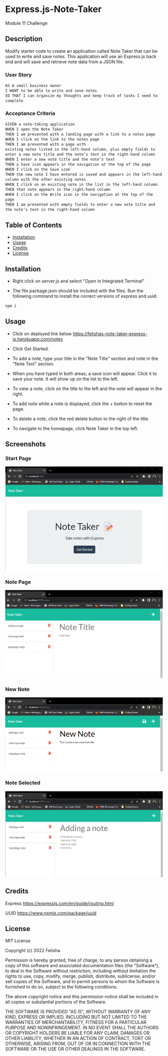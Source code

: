 # Express.js-Note-Taker
Module 11 Challenge

## Description

Modify starter code to create an application called Note Taker that can be used to write and save notes. This application will use an Express.js back end and will save and retrieve note data from a JSON file.

### User Story

```
AS A small business owner
I WANT to be able to write and save notes
SO THAT I can organize my thoughts and keep track of tasks I need to complete
```


### Acceptance Criteria

```
GIVEN a note-taking application
WHEN I open the Note Taker
THEN I am presented with a landing page with a link to a notes page
WHEN I click on the link to the notes page
THEN I am presented with a page with 
existing notes listed in the left-hand column, plus empty fields to enter a new note title and the note’s text in the right-hand column
WHEN I enter a new note title and the note’s text
THEN a Save icon appears in the navigation at the top of the page
WHEN I click on the Save icon
THEN the new note I have entered is saved and appears in the left-hand column with the other existing notes
WHEN I click on an existing note in the list in the left-hand column
THEN that note appears in the right-hand column
WHEN I click on the Write icon in the navigation at the top of the page
THEN I am presented with empty fields to enter a new note title and the note’s text in the right-hand column
```

## Table of Contents 

- [Installation](#installation)
- [Usage](#usage)
- [Credits](#credits)
- [License](#license)

## Installation

*   Right click on server.js and select "Open in Integrated Terminal"

*   The file package.json should be included with the files. Run the following command to install the correct versions of express and uuid.
 ``` md 
 npm i 
 ``` 

## Usage

* Click on deployed link below
https://felishas-note-taker-express-js.herokuapp.com/notes

* Click Get Started.

* To add a note, type your title in the "Note Title" section and note in the "Note Text" section. 

* When you have typed in both areas, a save icon will appear. Click it to save your note. It will show up on the list to the left.

* To view a note, click on the title to the left and the note will appear in the right.

* To add note while a note is displayed, click the + button to reset the page.

* To delete a note, click the red delete button to the right of the title.

* To navigate to the homepage, click Note Taker in the top left.

## Screenshots

### Start Page
![Start Page](/public/assets/images/startPage.png)

### Note Page
![Note Page](/public/assets/images/notePage.png)

### New Note
![New Note](/public/assets/images/newNote.png)

### Note Selected
![Note Selected](/public/assets/images/noteSelected.png)


## Credits

Express
https://expressjs.com/en/guide/routing.html

UUID
https://www.npmjs.com/package/uuid

## License

MIT License

Copyright (c) 2022 Felisha

Permission is hereby granted, free of charge, to any person obtaining a copy
of this software and associated documentation files (the "Software"), to deal
in the Software without restriction, including without limitation the rights
to use, copy, modify, merge, publish, distribute, sublicense, and/or sell
copies of the Software, and to permit persons to whom the Software is
furnished to do so, subject to the following conditions:

The above copyright notice and this permission notice shall be included in all
copies or substantial portions of the Software.

THE SOFTWARE IS PROVIDED "AS IS", WITHOUT WARRANTY OF ANY KIND, EXPRESS OR
IMPLIED, INCLUDING BUT NOT LIMITED TO THE WARRANTIES OF MERCHANTABILITY,
FITNESS FOR A PARTICULAR PURPOSE AND NONINFRINGEMENT. IN NO EVENT SHALL THE
AUTHORS OR COPYRIGHT HOLDERS BE LIABLE FOR ANY CLAIM, DAMAGES OR OTHER
LIABILITY, WHETHER IN AN ACTION OF CONTRACT, TORT OR OTHERWISE, ARISING FROM,
OUT OF OR IN CONNECTION WITH THE SOFTWARE OR THE USE OR OTHER DEALINGS IN THE
SOFTWARE.
